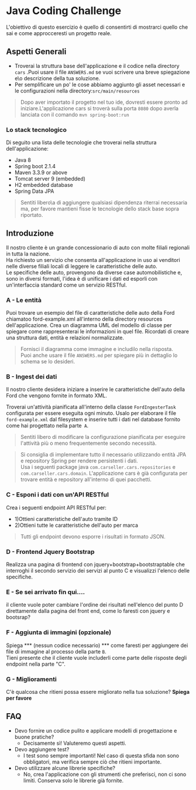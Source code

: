# Java Coding Challenge

L'obiettivo di questo esercizio è quello di consentirti di mostrarci quello che sai e come approcceresti un progetto reale.

## Aspetti Generali

- Troverai la struttura base dell'applicazione e il codice nella directory `cars` .Puoi usare il file  `ANSWERS.md` se vuoi scrivere una breve spiegazione e\o descrizione della tua soluzione.
- Per semplificare un po' le cose abbiamo aggiunto gli asset necessari e le configurazioni nella directory:`src/main/resources`

> Dopo aver importato il progetto nel tuo ide, dovresti essere pronto ad iniziare.L'applicazione cars si troverà sulla porta `8080` dopo averla lanciata con il comando `mvn spring-boot:run`

### Lo stack tecnologico

Di seguito una lista delle tecnologie che troverai nella struttura dell'applicazione: 

 - Java 8
 - Spring boot 2.1.4
 - Maven 3.3.9 or above
 - Tomcat server 9 (embedded)
 - H2 embedded database
 - Spring Data JPA

> Sentiti libero\a di aggiungere qualsiasi dipendenza riterrai necessaria ma, per favore mantieni fisse le tecnologie dello stack base sopra riportato.

## Introduzione

Il nostro cliente è un grande concessionario di auto con molte filiali regionali in tutta la nazione. <br>
Ha richiesto un servizio che consenta all'applicazione in uso ai venditori nelle diverse filiali locali di leggere le caratteristiche delle auto. <br>
Le specifiche delle auto, provengono da diverse case automobilistiche e, sono in diversi formati, l'idea è di unificare i dati ed esporli con un'interfaccia standard come un servizio RESTful.

### A - Le entità 

Puoi trovare un esempio del file di caratteristiche delle auto della Ford chiamatoo ford-example.xml all'interno della directory resources dell'applicazione.
Crea un diagramma UML del modello di classe per spiegare come rappresenterai le informazioni in quel file. Ricordati di creare una struttura dati, entità e relazioni normalizzate.

> Fornisci il diagramma come immagine e includilo nella risposta. <br>
Puoi anche usare il file `ANSWERS.md` per spiegare più in dettaglio lo schema se lo desideri.

### B - Ingest dei dati
Il nostro cliente desidera iniziare a inserire le caratteristiche dell'auto della Ford che vengono fornite in formato XML.

Troverai un'attività pianificata all'interno della classe `FordIngesterTask` configurata per essere eseguita ogni minuto.
Usalo per elaborare il file `ford-example.xml` dal filesystem e inserire tutti i dati nel database fornito come hai progettato nella parte` A`.

> Sentiti libero di modificare la configurazione pianificata per eseguire l'attività più o meno frequentemente secondo necessità.

> Si consiglia di implementare tutto il necessario utilizzando entità JPA e repository Spring per rendere persistenti i dati. <br>
Usa i seguenti package java `com.carseller.cars.repositories` e` com.carseller.cars.domain`.
L'applicazione cars è già configurata per trovare entità e repository all'interno di quei pacchetti.

### C - Esponi i dati con un'API RESTful
Crea i seguenti endpoint API RESTful per:
 - 1)Ottieni caratteristiche dell'auto tramite ID
 - 2)Ottieni tutte le caratteristiche dell'auto per marca

> Tutti gli endpoint devono esporre i risultati in formato JSON.

### D - Frontend Jquery Bootstrap

Realizza una pagina di frontend con jquery+bootstrap+bootstraptable che interroghi il secondo servizio dei servizi al punto C e visualizzi l'elenco delle specifiche.

### E - Se sei arrivato fin qui....

il cliente vuole poter cambiare l'ordine dei risultati nell'elenco del punto D direttamente dalla pagina del front end, come lo faresti con jquery e bootsrap?

### F - Aggiunta di immagini (opzionale)
Spiega *** (nessun codice necessario) *** come faresti per aggiungere dei file di immagine al processo della parte `B`. <br>
Tieni presente che il cliente vuole includerli come parte delle risposte degli endpoint nella parte "C".

### G - Miglioramenti
C'è qualcosa che ritieni possa essere migliorato nella tua soluzione? **Spiega per favore**

## FAQ
- Devo fornire un codice pulito e applicare modelli di progettazione e buone pratiche?
  - Decisamente sì! Valuteremo questi aspetti.
- Devo aggiungere test?
  - I test sono sempre importanti! Nel caso di questa sfida non sono obbligatori, ma verifica sempre ciò che ritieni importante.
- Devo utilizzare alcune librerie specifiche?
  - No, crea l'applicazione con gli strumenti che preferisci, non ci sono limiti. Conserva solo le librerie già fornite.